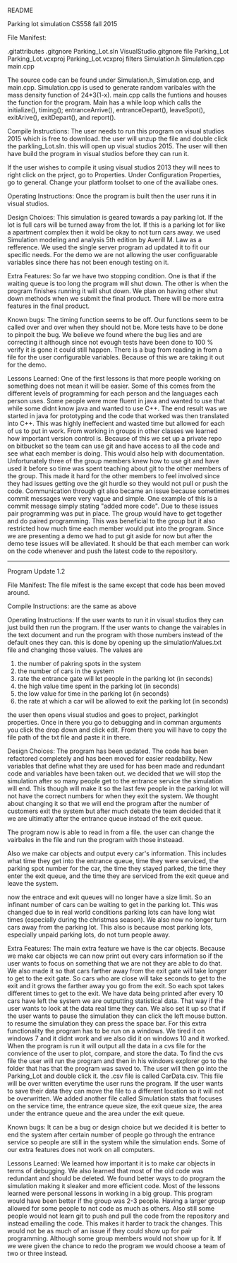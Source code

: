 README

Parking lot simulation 
CS558 fall 2015

File Manifest:

.gitattributes
.gitgnore
Parking_Lot.sln
VisualStudio.gitgnore
file Parking_Lot
	Parking_Lot.vcxproj
	Parking_Lot.vcxproj filters
	Simulation.h
	Simulation.cpp
	main.cpp

The source code can be found under Simulation.h, Simulation.cpp, and main.cpp. Simulation.cpp is used to generate random varibales with the mass density function of 24*3(1-x). main.cpp calls the funtions and houses the function for the program. Main has a while loop which calls the initialize(), timing(); entranceArrive(), entranceDepart(), leaveSpot(), exitArive(), exitDepart(), and report().

Compile Instructions:
The user needs to run this program on visual studios 2015 which is free to download. the user will unzup the file and double click the parkling_Lot.sln. this will open up visual studios 2015. The user will then have build the program in visual studios before they can run it. 

If the user wishes to compile it using visual studios 2013 they will nees to right click on the prject, go to Properties. Under Configuration Properties, go to general. Change your platform toolset to one of the availiabe ones. 

Operating Instructions:
Once the program is built then the user runs it in visual studios. 


Design Choices: 
This simulation is geared towards a pay parking lot. If the lot is full cars will be turned away from the lot. If this is a parking lot for like a apartment complex then it wold be okay to not turn cars away. we used Simulation modeling and analysis 5th edition by Averill M. Law as a refference. We used the single server program ad updated it to fit our specific needs. For the demo we are not allowing the user configuarable variables since there has not been enough testing on it.

Extra Features:
So far we have two stopping condition. One is that if the waiting queue is too long the program will shut down. The other is when the program finishes running it will shut down. We plan on having other shut down methods when we submit the final product. There will be more extra features in the final product. 

Known bugs:
The timing function seems to be off. Our functions seem to be called over and over when they should not be. More tests have to be done to pinpoit the bug. We believe we found where the bug lies and are correcting it although since not evough tests have been done to 100 % verify it is gone it could still happen. There is a bug from reading in from a file for the user configurable variables. Because of this we are taking it out for the demo. 

Lessons Learned:
One of the first lessons is that more people working on something does not mean it will be easier. Some of this comes from the different levels of programming for each person and the languages each person uses. Some people were more fluent in java and wanted to use that while some didnt know java and wanted to use C++. The end result was we started in java for prototyping and the code that worked was then translated into C++. This was highly ineffecient and wasted time but allowed for each of us to put in work. From working in groups in other classes we learned how important version control is. Because of this we set up a private repo on bitbucket so the team can use git and have access to all the code and see what each member is doing. This would also help with documentation. Unfortunately three of the group members knew how to use git and have used it before so time was spent teaching about git to the other members of the group. This made it hard for the other members to feel involved since they had issues getting ove the git hurdle so they would not pull or push the code. Communication through git also became an issue because sometimes commit messages were very vague and simple. One example of this is a commit message simply stating "added more code". Due to these issues pair programming was put in place. The group would have to get together and do paired programming. This was beneficial to the group but it also restricted how much time each member would put into the program. Since we are presenting a demo we had to put git aside for now but after the demo tese issues will be alleviated. It should be that each member can work on the code whenever and push the latest code to the repository. 

*****************************************************************************************************************************
Program Update 1.2

File Manifest: 
The file mifest is the same except that code has been moved around.

Compile Instructions:
are the same as above

Operating Instructions:
If the user wants to run it in visual studios they can just build then run the program. If the user wants to change the vairables in the text document and run the program with those numbers instead of the default ones they can. this is done by
opening up the simulationValues.txt file and changing those values. The values are
1. the number of pakring spots in the system
2. the number of cars in the system
3. rate the entrance gate will let people in the parking lot (in seconds)
4. the high value time spent in the parking lot (in seconds)
5. the low value for time in the parking lot (in seconds)
6. the rate at which a car will be allowed to exit the parking lot (in seconds)

the user then opens visual studios and goes to project, parkinglot properties. Once in there you go to debugging and in comman arguments you click the drop down and click edit. From there you will have to copy the file path of the txt file and paste it in there. 


Design Choices: 
The program has been updated. The code has been refactored completely and has been moved for easier readability. New variables that define what they are used for has been made and redundant code and variables have been taken out. 
we decided that we will stop the simulation after so many people get to the entrance service the simulation will end. This though will make it so the last few people in the parking lot will not have the correct numbers for when they exit the system. We thought about changing it so that we will end the program after the number of customers exit the system but after much debate the team decided that it we are ultimatly after the entrance queue instead of the exit queue. 

The program now is able to read in from a file. the user can change the vairbales in the file and run the program with those insteaad. 

Also we make car objects and output every car's information. This includes what time they get into the entrance queue, time they were serviced, the parking spot number for the car, the time they stayed parked, the time they enter the exit queue, and the time they are serviced from the exit queue and leave the system. 

now the entrace and exit queues will no longer have a size limit. So an infinant number of cars can be waiting to get in the parking lot. This was changed due to in real world conditions parking lots can have long wiat times (especially during the christmas season). We also now no longer turn cars away from the parking lot. This also is because most parking lots, especially unpaid parking lots, do not turn people away. 

Extra Features: 
	The main extra feature we have is the car objects. Because we make car objects we can now print out every cars information so if the user wants to focus on something that we are not they are able to do that. 
	We also made it so that cars farther away from the exit gate will take longer to get to the exit gate. So cars who are close will take seconds to get to the exit and it grows the farther away you go from the exit. So each spot takes different times to get to the exit. 
	We have data being printed after every 10 cars have left the system we are outputting statistical data. That way if the user wants to look at the data real time they can. 
	We also set it up so that if the user wants to pause the simulation they can click the left mouse button. to resume the simulation they can press the space bar. For this extra functionality the program has to be run on a windows. We tired it on windows 7 and it didnt work and we also did it on windows 10 and it worked. 
	When the program is run it will output all the data in a cvs file for the convience of the user to plot, compare, and store the data. To find the cvs file the user will run the program and then in his windows explorer go to the folder that has that the program was saved to. The user will then go into the Parking_Lot and double click it. the .csv file is called CarData.csv. This file will be over written everytime the user runs the program. If the user wants to save their data they can move the file to a different location so it will not be overwritten. We added another file called Simulation stats that focuses on the service time, the entrance queue size, the exit queue size, the area under the entrance queue and the area under the exit queue.
	

Known bugs: 
	It can be a bug or design choice but we decided it is better to end the system after certain number of people go through the entrance service so people are still in the system while the simulation ends. Some of our extra features does not work on all computers. 
	

Lessons Learned:
We learned how important it is to make car objects in terms of debugging. We also learned that most of the old code was redundant and should be deleted. We found better ways to do program the simulation making it sleaker and more efficient code. Most of the lessons learned were personal lessons in working in a big group. This program would have been better if the group was 2-3 people. Having a larger group allowed for some people to not code as much as others. Also still some people would not learn git to push and pull the code from the repository and instead emailing the code. This makes it harder to track the changes. This would not be as much of an issue if they could show up for pair programming. Although some group members would not show up for it. If we were given the chance to redo the program we would choose a team of two or three instead. 
